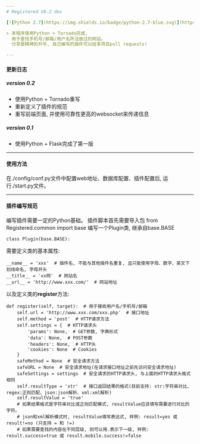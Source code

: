 ```yaml
---
# Registered V0.2 dev

[![Python 2.7](https://img.shields.io/badge/python-2.7-blue.svg)](https://www.python.org/) [![License](https://img.shields.io/badge/license-GPLv3-red.svg)](https://raw.githubusercontent.com/Dk0n9/Registered/dev/LICENSE)

> 本程序使用Python + Tornado完成,
  用于查找手机号/邮箱/用户名所注册过的网站。
  分享是精神的升华, 自己编写的插件可以给本项目pull requests!

---
```

#### 更新日志
##### version 0.2
* 使用Python + Tornado重写
* 重新定义了插件的规范
* 重写前端页面, 并使用可靠性更高的websocket来传递信息

##### version 0.1
* 使用Python + Flask完成了第一版

---
#### 使用方法
在./config/conf.py文件中配置web地址、数据库配置、插件配置后, 运行./start.py文件。

---
#### 插件编写规范
编写插件需要一定的Python基础。
插件脚本首先需要导入包
from Registered.common import base
编写一个Plugin类, 继承自base.BASE
<pre><code>class Plugin(base.BASE):</code></pre>
需要定义类的基本属性:
<pre><code>__name__ = 'xxx'  # 插件名, 不能与其他插件名重复, 且只能使用字母、数字、英文下划线命名, 字母开头
__title__ = 'xx网'  # 网站名
__url__ = 'http://www.xxx.com/'  # 网站地址</code></pre>
以及定义类的**register**方法:
<pre><code>def register(self, target):  # 用于接收用户名/手机号/邮箱
    self.url = 'http://www.xxx.com/xxx.php'  # 接口地址
    self.method = 'post'  # HTTP请求方法
    self.settings = {  # HTTP请求头
        'params': None,  # GET参数, 字典形式
        'data': None,  # POST参数
        'headers': None,  # HTTP头
        'cookies': None  # Cookies
    }
    safeMethod = None  # 安全请求方法
    safeURL = None  # 安全请求地址(在请求接口地址之前先访问安全请求地址)
    safeSettings = settings  # 安全请求的HTTP请求头, 与上面的HTTP请求头格式相同
    self.resultType = 'str'  # 接口返回结果的格式(目前支持: str:字符串对比、regex:正则匹配、json:json解析、xml:xml解析)
    self.resultValue = 'true'
    # 如果结果格式是字符串对比或正则匹配模式, resultValue应该填写需要进行对比的字符。
    # json和xml解析模式时, resultValue填写表达式, 样例: result=yes 或 result!=no (只支持 = 和 !=)
    # 如果需要查找的内容在不同层级, 则可以用.表示下一级, 样例: result.success=true 或 result.mobile.success!=false</code></pre>